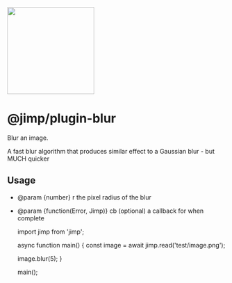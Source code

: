 <img src="https://s3.amazonaws.com/pix.iemoji.com/images/emoji/apple/ios-11/256/crayon.png" width="200" height="200" />

<span class="citation" data-cites="jimp/plugin-blur">@jimp/plugin-blur</span>
=============================================================================

Blur an image.

A fast blur algorithm that produces similar effect to a Gaussian blur - but MUCH quicker

Usage
-----

-   <span class="citation" data-cites="param">@param</span> {number} r the pixel radius of the blur
-   <span class="citation" data-cites="param">@param</span> {function(Error, Jimp)} cb (optional) a callback for when complete

    import jimp from 'jimp';

    async function main() {
      const image = await jimp.read('test/image.png');

      image.blur(5);
    }

    main();
